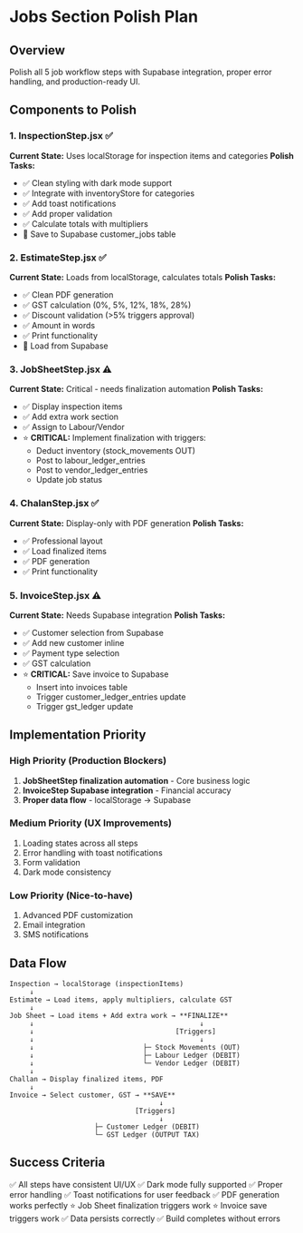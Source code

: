 # Jobs Section Polish Plan

## Overview
Polish all 5 job workflow steps with Supabase integration, proper error handling, and production-ready UI.

## Components to Polish

### 1. InspectionStep.jsx ✅
**Current State:** Uses localStorage for inspection items and categories
**Polish Tasks:**
- ✅ Clean styling with dark mode support
- ✅ Integrate with inventoryStore for categories
- ✅ Add toast notifications
- ✅ Add proper validation
- ✅ Calculate totals with multipliers
- 🔄 Save to Supabase customer_jobs table

### 2. EstimateStep.jsx ✅
**Current State:** Loads from localStorage, calculates totals
**Polish Tasks:**
- ✅ Clean PDF generation
- ✅ GST calculation (0%, 5%, 12%, 18%, 28%)
- ✅ Discount validation (>5% triggers approval)
- ✅ Amount in words
- ✅ Print functionality
- 🔄 Load from Supabase

### 3. JobSheetStep.jsx ⚠️
**Current State:** Critical - needs finalization automation
**Polish Tasks:**
- ✅ Display inspection items
- ✅ Add extra work section
- ✅ Assign to Labour/Vendor
- ⭐ **CRITICAL:** Implement finalization with triggers:
  - Deduct inventory (stock_movements OUT)
  - Post to labour_ledger_entries
  - Post to vendor_ledger_entries
  - Update job status

### 4. ChalanStep.jsx ✅
**Current State:** Display-only with PDF generation
**Polish Tasks:**
- ✅ Professional layout
- ✅ Load finalized items
- ✅ PDF generation
- ✅ Print functionality

### 5. InvoiceStep.jsx ⚠️
**Current State:** Needs Supabase integration
**Polish Tasks:**
- ✅ Customer selection from Supabase
- ✅ Add new customer inline
- ✅ Payment type selection
- ✅ GST calculation
- ⭐ **CRITICAL:** Save invoice to Supabase
  - Insert into invoices table
  - Trigger customer_ledger_entries update
  - Trigger gst_ledger update

## Implementation Priority

### High Priority (Production Blockers)
1. **JobSheetStep finalization automation** - Core business logic
2. **InvoiceStep Supabase integration** - Financial accuracy
3. **Proper data flow** - localStorage → Supabase

### Medium Priority (UX Improvements)
1. Loading states across all steps
2. Error handling with toast notifications
3. Form validation
4. Dark mode consistency

### Low Priority (Nice-to-have)
1. Advanced PDF customization
2. Email integration
3. SMS notifications

## Data Flow

```
Inspection → localStorage (inspectionItems)
     ↓
Estimate → Load items, apply multipliers, calculate GST
     ↓
Job Sheet → Load items + Add extra work → **FINALIZE**
     ↓                                         ↓
     ↓                                   [Triggers]
     ↓                                         ↓
     ↓                           ├─ Stock Movements (OUT)
     ↓                           ├─ Labour Ledger (DEBIT)
     ↓                           └─ Vendor Ledger (DEBIT)
     ↓
Challan → Display finalized items, PDF
     ↓
Invoice → Select customer, GST → **SAVE**
                                     ↓
                               [Triggers]
                                     ↓
                     ├─ Customer Ledger (DEBIT)
                     └─ GST Ledger (OUTPUT TAX)
```

## Success Criteria

✅ All steps have consistent UI/UX
✅ Dark mode fully supported
✅ Proper error handling
✅ Toast notifications for user feedback
✅ PDF generation works perfectly
⭐ Job Sheet finalization triggers work
⭐ Invoice save triggers work
✅ Data persists correctly
✅ Build completes without errors

